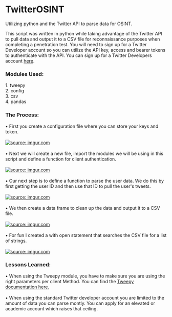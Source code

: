 # TwitterOSINT
Utilizing python and the Twitter API to parse data for OSINT.

This script was written in python while taking advantage of the Twitter API to pull data and output it to a CSV file for reconnaissance purposes when completing a penetration test. You will need to sign up for a Twitter Developer account so you can utilize the API key, access and bearer tokens to authenticate with the API. You can sign up for a Twitter Developers account <a href="https://developer.twitter.com/en/support/twitter-api/developer-account">here</a>.

<h3>Modules Used:</h3>
1. tweepy<br>
2. config<br>
3. csv<br>
4. pandas<br>

<h3>The Process:</h3>

• First you create a configuration file where you can store your keys and token.
<br>
<br>
<a href="https://imgur.com/aHmJgUy"><img src="https://i.imgur.com/aHmJgUy.jpg" title="source: imgur.com" /></a>
<br>
<br>
• Next we will create a new file, import the modules we will be using in this script and define a function for client authentication.
<br>
<br>
<a href="https://imgur.com/kmw0Gkr"><img src="https://i.imgur.com/kmw0Gkr.jpg" title="source: imgur.com" /></a>
<br>
<br>
• Our next step is to define a function to parse the user data. We do this by first getting the user ID and then use that ID to pull the user's tweets.
<br>
<br>
<a href="https://imgur.com/T8RsA5T"><img src="https://i.imgur.com/T8RsA5T.jpg" title="source: imgur.com" /></a>
<br>
<br>
• We then create a data frame to clean up the data and output it to a CSV file.
<br>
<br>
<a href="https://imgur.com/4Ha956W"><img src="https://i.imgur.com/4Ha956W.jpg" title="source: imgur.com" /></a>
<br>
<br>
• For fun I created a with open statement that searches the CSV file for a list of strings. 
<br>
<br>
<a href="https://imgur.com/arJpgwl"><img src="https://i.imgur.com/arJpgwl.jpg" title="source: imgur.com" /></a>


<h3>Lessons Learned:</h3>
• When using the Tweepy module, you have to make sure you are using the right parameters per client Method. You can find the <a href="https://docs.tweepy.org/en/stable/client.html"> Tweepy documentation here.</a>
<br>
<br>
• When using the standard Twitter developer account you are limited to the amount of data you can parse montly. You can apply for an elevated or academic account which raises that ceiling. 


